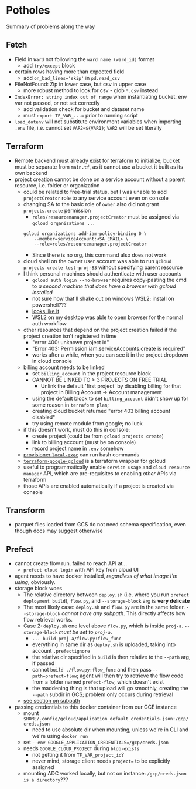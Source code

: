# Potholes

Summary of problems along the way

## Fetch

- Field in `Ward` not following the `ward name (ward_id)` format
    - add `try/except` block
- certain rows having more than expected field
    - add `on_bad_lines='skip'` in `pd.read_csv`
- FileNotFound: Zip in lower case, but csv in upper case
    - more robust method to look for csv - glob `*.csv` instead
- `IndexError: string index out of range` when instantiating bucket: env var not passed, or not set correctly
    - add validation check for bucket and dataset name
    - must `export TF_VAR_...=` prior to running script
- `load_dotenv` will not substitute environment variables when importing `.env` file, i.e. cannot set `VAR2=${VAR1}`; `VAR2` will be set literally

## Terraform

- Remote backend must already exist for terraform to initialize; bucket must be separate from `main.tf`, as it cannot use a bucket it built as its own backend
- project creation cannot be done on a service account without a parent resource, i.e. folder or organization
    - could be related to free-trial status, but I was unable to add `projectCreator` role to any service account even on console
    - changing SA to the basic role of `owner` also did not grant `projects.create` permission
        - `roles/resourcemanager.projectCreator` must be assigned via `gcloud organizations ...`
        ```
        gcloud organizations add-iam-policy-binding 0 \
            --member=serviceAccount:<SA_EMAIL> \
            --role=roles/resourcemanager.projectCreator
        ```
        - Since there is no org, this command also does not work
    - cloud shell on the owner user account was able to run `gcloud projects create test-proj-83` without specifying parent resource
    - I think personal machines should authenticate with user accounts
        - `gcloud auth login --no-browser` requires copy-pasting the cmd to *a second machine that does have a browser with gcloud installed*
        - not sure how that'll shake out on windows WSL2; install on powershell???
        - [looks like it](https://cloud.google.com/sdk/docs/install#windows)
        - WSL2 on my desktop was able to open browser for the normal auth workflow
    - other resources that depend on the project creation failed if the project creation isn't registered in time
        - "error 400: unknown project id"
        - "Error 403: Permission iam.serviceAccounts.create is required"
        - works after a while, when you can see it in the project dropdown in cloud console
    - billing account needs to be linked
        - set `billing_account` in the project resource block
        - CANNOT BE LINKED TO > 3 PROJECTS ON FREE TRIAL
            - Unlink the default 'first project' by disabling billing for that project in Billing Account -> Account management
        - using the default block to set `billing_account` didn't show up for some reason in `terraform plan`;
        - creating cloud bucket returned "error 403 billing account disabled"
        - try using remote module from google; no luck
    - if this doesn't work, must do this in console:
        - create project (could be from `gcloud projects create`)
        - link to billing account (must be on console)
        - record project name in `.env` somehow
    - [provisioner `local-exec`](https://developer.hashicorp.com/terraform/language/resources/provisioners/local-exec) can run bash commands
    - [`terraform-google-gcloud`](https://registry.terraform.io/modules/terraform-google-modules/gcloud/google/latest) is a terraform wrapper for gcloud
    - useful to programmatically enable `service usage` and `cloud resource manager` API, which are pre-requisites to enabling *other* APIs via terraform
    - those APIs are enabled automatically if a project is created via console

## Transform

- parquet files loaded from GCS do not need schema specification, even though docs may suggest otherwise

## Prefect

- cannot create flow run. failed to reach API at...
    - `prefect cloud login` with API key from cloud UI
- agent needs to have docker installed, *regardless of what image I'm using*, obviously.
- storage block woes
    - The relative directory between `deploy.sh` (i.e. where you run `prefect deployment build`), `flow.py`, and `--storage-block` arg is **very delicate**
    - The most likely case: `deploy.sh` and `flow.py` are in the same folder. `--storage-block` *cannot have any subpath*. This directly affects how flow retrieval works.
    - Case 2: `deploy.sh` one level above `flow.py`, which is inside `proj-a`. `--storage-block` *must be set to `proj-a`*.
        - `... build proj-a/flow.py:flow_func`
        - everything in same dir as `deploy.sh` is uploaded, taking into account `.prefectignore`
        - the relative dir specified in `build` is then relative to the `--path` arg, if passed
        - cannot `build ./flow.py:flow_func` and then pass `--path=prefect-flow`; agent will then try to retrieve the flow code from a folder named `prefect-flow`, which doesn't exist
        - the maddening thing is that upload will go smoothly, creating the `--path` subdir in GCS; problem only occurs during retrieval
    - [see section on subpath](https://medium.com/the-prefect-blog/prefect-2-3-0-adds-support-for-flows-defined-in-docker-images-and-github-repositories-79a8797a7371#e748)
- passing credentials to this docker container from our GCE instance
    - mount `$HOME/.config/gcloud/application_default_credentials.json:/gcp/creds.json`
        - need to use absolute dir when mounting, unless we're in CLI and we're using `docker run`
    - set `--env GOOGLE_APPLICATION_CREDENTIALS=/gcp/creds.json`
    - needs `GOOGLE_CLOUD_PROJECT` during `blob-exists`
        - not getting it from `TF_VAR_project_id`?
        - never mind, storage client needs `project=` to be explicitly assigned
    - mounting ADC worked locally, but not on instance: `/gcp/creds.json is a directory`???
